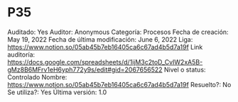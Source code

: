 # P35

Auditado: Yes
Auditor: Anonymous
Categoría: Procesos
Fecha de creación: May 19, 2022
Fecha de última modificación: June 6, 2022
Liga: https://www.notion.so/05ab45b7eb16405ca6c67ad4b5d7a19f
Link auditoría: https://docs.google.com/spreadsheets/d/1ijM3c2toD_CvIW2xA5B-gMz8B6MFrv1eH6yph772y9s/edit#gid=2067656522
Nivel o status: Controlado
Nombre: https://www.notion.so/05ab45b7eb16405ca6c67ad4b5d7a19f
Resuelto?: No
Se utiliza?: Yes
Última versión: 1.0